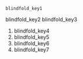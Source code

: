 ```ngMeta
blindfold_key1
```

blindfold_key2
blindfold_key3
1. blindfold_key4
2. blindfold_key5
3. blindfold_key6
4. blindfold_key7
